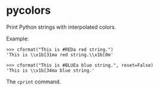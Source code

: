 pycolors
========

Print Python strings with interpolated colors.


Example:

    >>> cformat("This is #REDa red string.")
    'This is \\x1b[31ma red string.\\x1b[0m'

    >>> cformat("This is #BLUEa blue string.", reset=False)
    'This is \\x1b[34ma blue string.'

The `cprint` command.

